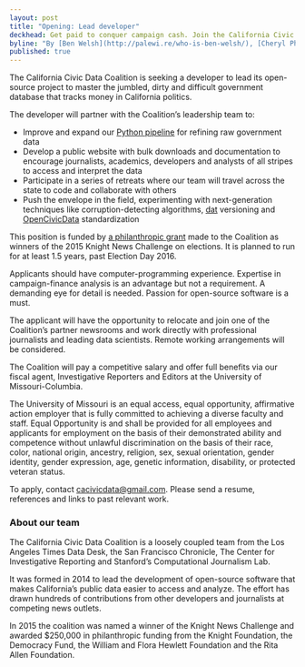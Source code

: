 ```yaml
---
layout: post
title: "Opening: Lead developer"
deckhead: Get paid to conquer campaign cash. Join the California Civic Data Coalition!
byline: "By [Ben Welsh](http://palewi.re/who-is-ben-welsh/), [Cheryl Phillips](http://www.twitter.com/cephillips), [Aaron Williams](http://aboutaaron.com/) and [Jennifer LaFleur](https://twitter.com/j_la28)"
published: true
---
```


The California Civic Data Coalition is seeking a developer to lead its open-source project to master the jumbled, dirty and difficult government database that tracks money in California politics.

The developer will partner with the Coalition’s leadership team to:

* Improve and expand our [Python pipeline](http://django-calaccess-raw-data.californiacivicdata.org/en/latest/) for refining raw government data
* Develop a public website with bulk downloads and documentation to encourage journalists, academics, developers and analysts of all stripes to access and interpret the data
* Participate in a series of retreats where our team will travel across the state to code and collaborate with others
* Push the envelope in the field, experimenting with next-generation techniques like corruption-detecting algorithms, [dat](http://dat-data.com/) versioning and [OpenCivicData](http://opencivicdata.org/) standardization

This position is funded by [a philanthropic grant](/2015/07/22/knight-news-challenge/) made to the Coalition as winners of the 2015 Knight News Challenge on elections. It is planned to run for at least 1.5 years, past Election Day 2016.

Applicants should have computer-programming experience. Expertise in campaign-finance analysis is an advantage but not a requirement. A demanding eye for detail is needed. Passion for open-source software is a must.

The applicant will have the opportunity to relocate and join one of the Coalition’s partner newsrooms and work directly with professional journalists and leading data scientists.  Remote working arrangements will be considered.

The Coalition will pay a competitive salary and offer full benefits via our fiscal agent, Investigative Reporters and Editors at the University of Missouri-Columbia.

The University of Missouri is an equal access, equal opportunity, affirmative action employer that is fully committed to achieving a diverse faculty and staff. Equal Opportunity is and shall be provided for all employees and applicants for employment on the basis of their demonstrated ability and competence without unlawful discrimination on the basis of their race, color, national origin, ancestry, religion, sex, sexual orientation, gender identity, gender expression, age, genetic information, disability, or protected veteran status.

To apply, contact [cacivicdata@gmail.com](mailto:mailto:cacivicdata@gmail.com). Please send a resume, references and links to past relevant work.

### About our team

The California Civic Data Coalition is a loosely coupled team from the Los Angeles Times Data Desk, the San Francisco Chronicle, The Center for Investigative Reporting and Stanford’s Computational Journalism Lab.

It was formed in 2014 to lead the development of open-source software that makes California’s public data easier to access and analyze. The effort has drawn hundreds of contributions from other developers and journalists at competing news outlets.

In 2015 the coalition was named a winner of the Knight News Challenge and awarded $250,000 in philanthropic funding from the Knight Foundation, the Democracy Fund, the William and Flora Hewlett Foundation and the Rita Allen Foundation.

